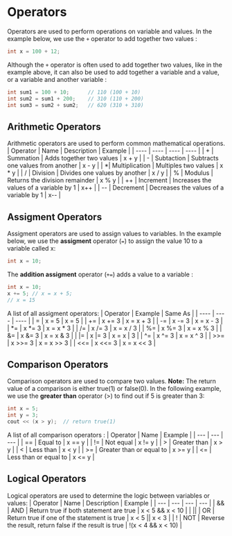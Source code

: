 # Operators

Operators are used to perform operations on variable and values.
In the example below, we use the `+` operator to add together two values :

```c++
int x = 100 + 12;
```

Although the `+` operator is often used to add together two values, like in the example above, it can also be used to add together a variable and a value, or a variable and another variable :

```c++
int sum1 = 100 + 10;      // 110 (100 + 10)
int sum2 = sum1 + 200;    // 310 (110 + 200)
int sum3 = sum2 + sum2;   // 620 (310 + 310)
```

## Arithmetic Operators

Arithmetic operators are used to perform common mathematical operations.
| Operator | Name | Description | Example |
| ---- | ---- | ---- | ---- |
| + | Summation | Adds together two values | x + y |
| - | Subtaction | Subtracts one values from another | x - y |
| \*| Multiplication | Multiples two values | x \* y |
| / | Division | Divides one values by another | x / y |
| % | Modulus | Returns the division remainder | x % y |
| ++ | Increment | Increases the values of a variable by 1 | x++ |
| -- | Decrement | Decreases the values of a variable by 1 | x-- |

## Assigment Operators

Assigment operators are used to assign values to variables.
In the example below, we use the **assigment** operator (`=`) to assign the value 10 to a variable called x:

```c++
int x = 10;
```

The **addition assigment** operator (`+=`) adds a value to a variable :

```c++
int x = 10;
x += 5; // x = x + 5;
// x = 15
```

A list of all assigment operators:
| Operator | Example | Same As |
| ---- | ---- | ---- |
| = | x = 5 | x = 5 |
| += | x += 3 | x = x + 3 |
| -= | x -= 3 | x = x - 3 |
| \*= | x \*= 3 | x = x \* 3 |
| /= | x /= 3 | x = x / 3 |
| %= | x %= 3 | x = x % 3 |
| &= | x &= 3 | x = x & 3 |
| \|= | x \|= 3 | x = x \| 3 |
| ^= | x ^= 3 | x = x ^ 3 |
| >>= | x >>= 3 | x = x >> 3 |
| <<= | x <<= 3 | x = x << 3 |

## Comparison Operators

Comparison operators are used to compare two values.
**Note:** The return value of a comparison is either true(1) or false(0).
In the following example, we use the **greater than** operator (>) to find out if 5 is greater than 3:

```c++
int x = 5;
int y = 3;
cout << (x > y);  // return true(1)
```

A list of all comparison operators :
| Operator | Name | Example |
| --- | --- | --- |
| == | Equal to | x == y |
| != | Not equal | x != y |
| > | Greater than | x > y |
| < | Less than | x < y |
| >= | Greater than or equal to | x >= y |
| <= | Less than or equal to | x <= y |

## Logical Operators

Logical operators are used to determine the logic between variables or values:
| Operator | Name | Description | Example |
| --- | --- | --- | --- |
| && | AND | Return true if both statement are true | x < 5 && x < 10 |
| \|\| | OR | Return true if one of the statement is true | x < 5 \|\| x < 3 |
| ! | NOT | Reverse the result, return false if the result is true | !(x < 4 && x < 10) |
